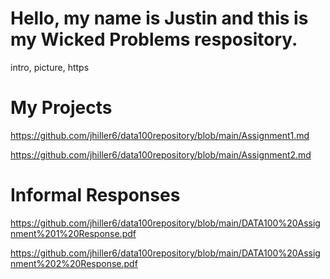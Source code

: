 

# Hello, my name is Justin and this is my Wicked Problems respository.

intro, picture, https

# My Projects

https://github.com/jhiller6/data100repository/blob/main/Assignment1.md

https://github.com/jhiller6/data100repository/blob/main/Assignment2.md

# Informal Responses

https://github.com/jhiller6/data100repository/blob/main/DATA100%20Assignment%201%20Response.pdf

https://github.com/jhiller6/data100repository/blob/main/DATA100%20Assignment%202%20Response.pdf
